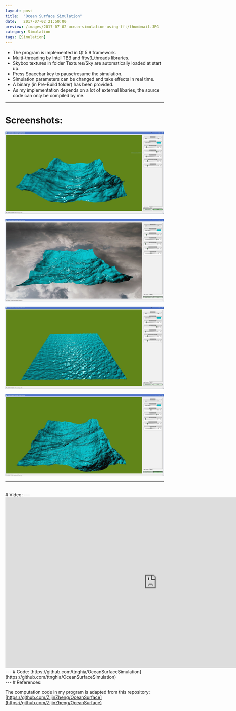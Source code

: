 ```yaml
---
layout: post
title:  "Ocean Surface Simulation"
date:   2017-07-02 21:50:00
preview: /images/2017-07-02-ocean-simulation-using-fft/thumbnail.JPG
category: Simulation
tags: [Simulation]
---
```


* The program is implemented in Qt 5.9 framework.
* Multi-threading by Intel TBB and fftw3_threads libraries.
* Skybox textures in folder Textures/Sky are automatically loaded at start up.
* Press Spacebar key to pause/resume the simulation.
* Simulation parameters can be changed and take effects in real time.
* A binary (in Pre-Build folder) has been provided.
* As my implementation depends on a lot of external libaries, the source code can only be compiled by me.

---

# Screenshots:

![1](/images/2017-07-02-ocean-simulation-using-fft/1.JPG)

![2](/images/2017-07-02-ocean-simulation-using-fft/2.JPG)

![3](/images/2017-07-02-ocean-simulation-using-fft/3.JPG)

![4](/images/2017-07-02-ocean-simulation-using-fft/4.JPG)

---
<br>
# Video:
---
<iframe src="https://player.vimeo.com/video/223991874" width="960" height="540" frameborder="0" webkitallowfullscreen mozallowfullscreen allowfullscreen></iframe>
<br>
---
# Code:
[https://github.com/ttnghia/OceanSurfaceSimulation](https://github.com/ttnghia/OceanSurfaceSimulation)
<br>
---
# References:

The computation code in my program is adapted from this repository: [https://github.com/ZijinZheng/OceanSurface](https://github.com/ZijinZheng/OceanSurface)